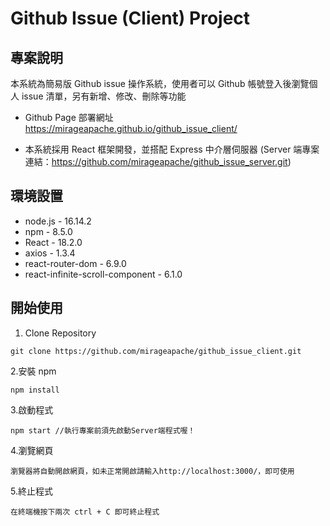# Github Issue (Client) Project

## 專案說明

本系統為簡易版 Github issue 操作系統，使用者可以 Github 帳號登入後瀏覽個人 issue 清單，另有新增、修改、刪除等功能

- Github Page 部署網址 https://mirageapache.github.io/github_issue_client/

- 本系統採用 React 框架開發，並搭配 Express 中介層伺服器
  (Server 端專案連結：https://github.com/mirageapache/github_issue_server.git)

## 環境設置

- node.js - 16.14.2
- npm - 8.5.0
- React - 18.2.0
- axios - 1.3.4
- react-router-dom - 6.9.0
- react-infinite-scroll-component - 6.1.0

## 開始使用

1. Clone Repository

```
git clone https://github.com/mirageapache/github_issue_client.git
```

2.安裝 npm

```
npm install
```

3.啟動程式

```
npm start //執行專案前須先啟動Server端程式喔！
```

4.瀏覽網頁

```
瀏覽器將自動開啟網頁，如未正常開啟請輸入http://localhost:3000/，即可使用
```

5.終止程式

```
在終端機按下兩次 ctrl + C 即可終止程式
```
